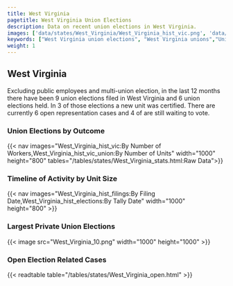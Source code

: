 ```yaml
---
title: West Virginia
pagetitle: West Virginia Union Elections
description: Data on recent union elections in West Virginia.
images: ['data/states/West_Virginia/West_Virginia_hist_vic.png', 'data/states/West_Virginia/West_Virginia_hist_size.png', 'data/states/West_Virginia/West_Virginia_10.png']
keywords: ["West Virginia union elections", "West Virginia unions","Union elections"]
weight: 1
---
```

##  West Virginia

Excluding public employees and multi-union election, in the last 12 months there have been 9 union elections filed in West Virginia and 6 union elections held. In 3 of those elections a new unit was certified. There are currently 6 open representation cases and 4 of are still waiting to vote.

### Union Elections by Outcome
{{< nav images="West_Virginia_hist_vic:By Number of Workers,West_Virginia_hist_vic_union:By Number of Units" width="1000" height="800" tables="/tables/states/West_Virginia_stats.html:Raw Data">}}

### Timeline of Activity by Unit Size
{{< nav images="West_Virginia_hist_filings:By Filing Date,West_Virginia_hist_elections:By Tally Date" width="1000" height="800" >}}

### Largest Private Union Elections
{{< image src="West_Virginia_10.png" width="1000" height="1000"  >}}

### Open Election Related Cases
{{< readtable table="/tables/states/West_Virginia_open.html" >}}

